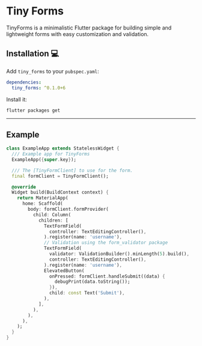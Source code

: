 # Tiny Forms

TinyForms is a minimalistic Flutter package for building simple and lightweight forms with easy customization and validation.

## Installation 💻

Add `tiny_forms` to your `pubspec.yaml`:

```yaml
dependencies:
  tiny_forms: ^0.1.0+6
```

Install it:

```sh
flutter packages get
```

---
## Example
```dart
class ExampleApp extends StatelessWidget {
  /// Example app for TinyForms
  ExampleApp({super.key});

  /// The [TinyFormClient] to use for the form.
  final formClient = TinyFormClient();

  @override
  Widget build(BuildContext context) {
    return MaterialApp(
      home: Scaffold(
        body: formClient.formProvider(
          child: Column(
            children: [
              TextFormField(
                controller: TextEditingController(),
              ).register(name: 'username'),
              // Validation using the form_validator package
              TextFormField(
                validator: ValidationBuilder().minLength(5).build(),
                controller: TextEditingController(),
              ).register(name: 'username'),
              ElevatedButton(
                onPressed: formClient.handleSubmit((data) {
                  debugPrint(data.toString());
                }),
                child: const Text('Submit'),
              ),
            ],
          ),
        ),
      ),
    );
  }
}
```
